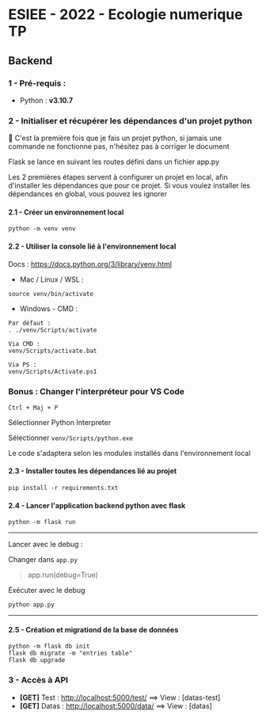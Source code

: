 # ESIEE - 2022 - Ecologie numerique TP

## Backend

### 1 - Pré-requis :

- Python : **v3.10.7**

### 2 - Initialiser et récupérer les dépendances d'un projet python

🚨 C'est la première fois que je fais un projet python, si jamais une commande ne fonctionne pas, n'hésitez pas à corriger le document

Flask se lance en suivant les routes défini dans un fichier app.py

Les 2 premières étapes servent à configurer un projet en local, afin d'installer les dépendances que pour ce projet.
Si vous voulez installer les dépendances en global, vous pouvez les ignorer

#### 2.1 - Créer un environnement local 

```python -m venv venv```

#### 2.2 - Utiliser la console lié à l'environnement local

Docs : https://docs.python.org/3/library/venv.html

- Mac / Linux / WSL : 

```
source venv/bin/activate
```

- Windows - CMD : 

```
Par défaut :
. ./venv/Scripts/activate

Via CMD :
venv/Scripts/activate.bat

Via PS : 
venv/Scripts/Activate.ps1
```

### Bonus : Changer l'interpréteur pour VS Code

` Ctrl + Maj + P `

Sélectionner Python Interpreter

Sélectionner `venv/Scripts/python.exe`

Le code s'adaptera selon les modules installés dans l'environnement local

#### 2.3 - Installer toutes les dépendances lié au projet 

```
pip install -r requirements.txt
```

#### 2.4 - Lancer l'application backend python avec flask

```
python -m flask run
```
---

Lancer avec le debug :

Changer dans `app.py`

> app.run(debug=True)

Éxécuter avec le debug

```
python app.py
```

---

#### 2.5 - Création et migrationd de la base de données

```
python -m flask db init
flask db migrate -m "entries table"
flask db upgrade
```

### 3 - Accès à API

- **[GET]** Test : [http://localhost:5000/test/](http://localhost:5000/test/) ==> View : [datas-test]
- **[GET]** Datas : [http://localhost:5000/data/](http://localhost:5000/data/) ==> View : [datas]
